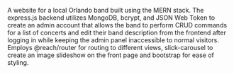 A website for a local Orlando band built using the MERN stack. The express.js backend utilizes MongoDB, bcrypt, and JSON Web Token to create an admin account that allows the band to perform CRUD commands for a list of concerts and edit their band description from the frontend after logging in while keeping the admin panel inaccessible to normal visitors. Employs @reach/router for routing to different views, slick-carousel to create an image slideshow on the front page and bootstrap for ease of styling.
